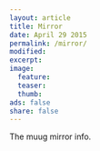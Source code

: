 ```yaml
---
layout: article
title: Mirror
date: April 29 2015
permalink: /mirror/
modified:
excerpt:
image:
  feature:
  teaser:
  thumb:
ads: false  
share: false
---
```


The muug mirror info.
